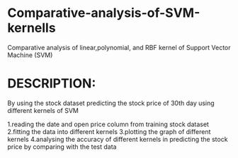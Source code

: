 # Comparative-analysis-of-SVM-kernells 
Comparative analysis of linear,polynomial, and RBF kernel of Support Vector Machine (SVM)

# DESCRIPTION:
By using the stock dataset predicting the stock price of 30th day using different kernels of SVM

1.reading the date and open price column from training stock dataset
2.fitting the data into different kernels
3.plotting the graph of different kernels
4.analysing the accuracy of different kernels in predicting the stock price by comparing with the test data


